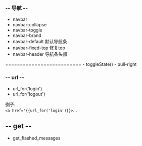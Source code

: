 ### -- 导航 --
- navbar
- navbar-collapse
- navbar-toggle
- navbar-brand
- navbar-default 默认导航条
- navbar-fixed-top 修复top
- navbar-header 导航条头部


<a class="navbar">
==========================
- toggleState()
- pull-right

 ### -- url --
 - url_for('login')
 - url_for('logout')  
 
例子:  
`<a href='{{url_for('login')}}>`...

## -- get --
- get_flashed_messages
 
